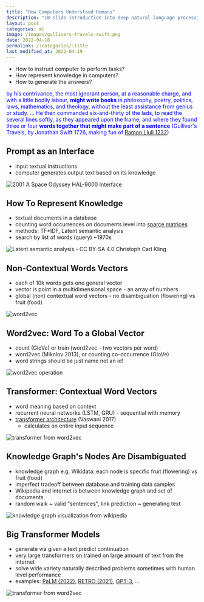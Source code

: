 ```yaml
---
title: "How Computers Understood Humans"
description: "10-slide introduction into deep natural language processing of 2022."
layout: post
categories: ml
image: /images/gullivers-travels-swift.png
date: 2022-04-18
permalink: /:categories/:title
last_modified_at: 2022-04-19
---
```

- How to instruct computer to perform tasks?
- How represent knowledge in computers?
- How to generate the answers?

<p style="color: blue">
by his contrivance, the most ignorant person, at a reasonable charge, and with a little bodily labour, <b>might write books</b> in philosophy, poetry, politics, laws, mathematics, and theology, without the least assistance from genius or study.
... He then commanded six-and-thirty of the lads, to read the several lines softly, as they appeared upon the frame; and where they found three or four <b>words together that might make part of a sentence</b>
(Gulliver's Travels, by Jonathan Swift 1726, making fun of <a href="https://www.researchgate.net/publication/221502602_Llull_as_Computer_Scientist_or_Why_Llull_Was_One_of_Us">Ramon Llull 1232</a>)
</p>


## Prompt as an Interface
- input textual instructions
- computer generates output text based on its knowledge

![2001 A Space Odyssey HAL-9000 Interface](/images/2001-A-Space-Odyssey-HAL-9000-Interface-3.png)


## How To Represent Knowledge
- textual documents in a database
- counting word occurrences on documents level into [sparce matrices](/ml/sparse-matrix-why-and-when)
- methods: TF*IDF, Latent semantic analysis
- search by list of words (query) ~1970s

![Latent semantic analysis - CC BY-SA 4.0 Christoph Carl Kling](/images/latent-semantic-analysis-wiki.png)


## Non-Contextual Words Vectors
- each of 10k words gets one general vector
- vector is point in a multidimensional space - an array of numbers
- global (non) contextual word vectors - no disambiguation (flowering) vs fruit (food)

![word2vec](/images/word2vec-10k-tensorflow-projector.png)


## Word2vec: Word To a Global Vector
- count (GloVe) or train (word2vec - two vectors per word)
- word2vec (Mikolov 2013), or counting co-occurrence (GloVe)
- word strings should be just name not an id!

![word2vec operation](/images/word2vec.jpg)


## Transformer: Contextual Word Vectors
- word meaning based on context
- recurrent neural networks (LSTM, GRU) - sequential with memory
- [transformer architecture](/ml/transformers-self-attention-mechanism-simplified) (Vaswani 2017)
  - calculates on entire input sequence
   
![transformer from word2vec](/images/transformer-from-word2vec.jpg)


## Knowledge Graph's Nodes Are Disambiguated
- knowledge graph e.g. Wikidata: each node is specific fruit (flowering) vs fruit (food)
- imperfect tradeoff between database and training data samples
- Wikipedia and internet is between knowledge graph and set of documents
- random walk ~ valid "sentences", link prediction ~ generating text

![knowledge graph visualization from wikipedia](/images/knowledge-graph.jpg)


## Big Transformer Models
- generate via given a text predict continuation
- very large transformers on trained on large amount of text from the internet
- solve wide variety naturally described problems sometimes with human level performance
- examples: [PaLM (2022)](/ml/googles-pathways-language-model-and-chain-of-thought), [RETRO (2021)](/ml/DeepMinds-RETRO-Transformer-Model), [GPT-3](https://arxiv.org/pdf/2005.14165.pdf), ...

![transformer from word2vec](/images/transformer-from-word2vec.jpg)
